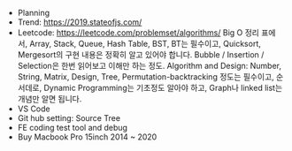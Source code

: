 - Planning
- Trend: https://2019.stateofjs.com/
- Leetcode: https://leetcode.com/problemset/algorithms/
Big O 정리 표에서, Array, Stack, Queue, Hash Table, BST, BT는 필수이고, Quicksort, Mergesort의 구현 내용은 정확히 알고 있어야 합니다. Bubble / Insertion / Selection은 한번 읽어보고 이해만 하는 정도.
Algorithm and Design: Number, String, Matrix, Design, Tree, Permutation-backtracking 정도는 필수이고, 순서데로, Dynamic Programming는 기초정도 알아야 하고, Graph나 linked list는 개념만 알면 됩니다.
- VS Code
- Git hub setting: Source Tree
- FE coding test tool and debug
- Buy Macbook Pro 15inch 2014 ~ 2020
